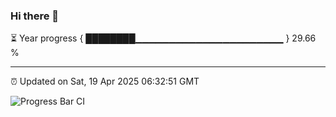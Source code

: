 ### Hi there 👋

⏳ Year progress { ████████▁▁▁▁▁▁▁▁▁▁▁▁▁▁▁▁▁▁▁▁▁▁ } 29.66 %

---

⏰ Updated on Sat, 19 Apr 2025 06:32:51 GMT

![Progress Bar CI](https://github.com/DhruviPatel157/GitHub-Actions-Demo/workflows/Progress%20Bar%20CI/badge.svg)
